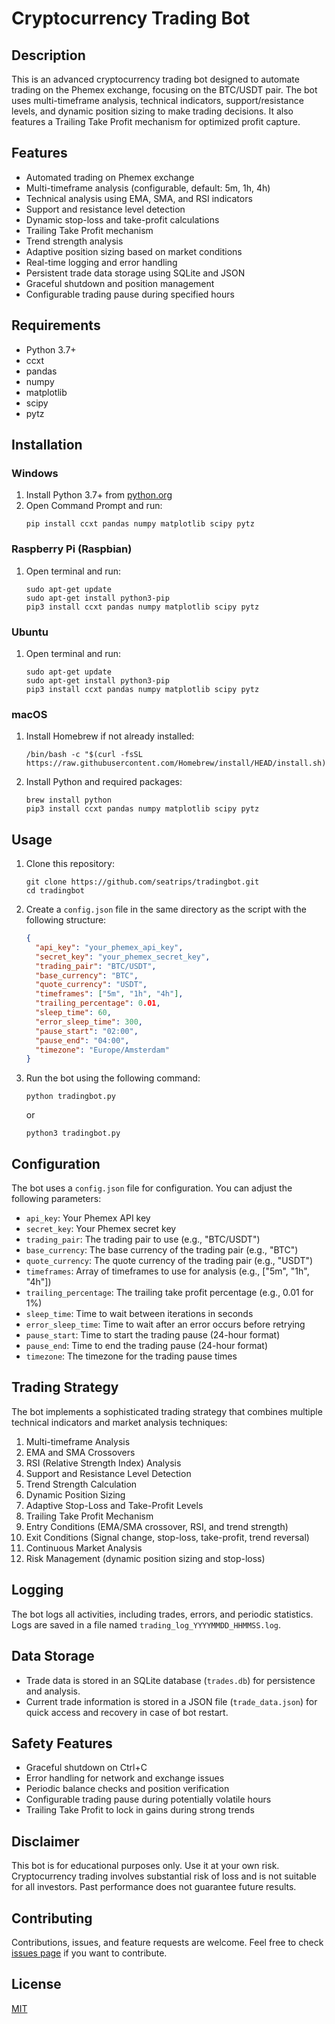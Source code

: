 # Cryptocurrency Trading Bot

## Description
This is an advanced cryptocurrency trading bot designed to automate trading on the Phemex exchange, focusing on the BTC/USDT pair. The bot uses multi-timeframe analysis, technical indicators, support/resistance levels, and dynamic position sizing to make trading decisions. It also features a Trailing Take Profit mechanism for optimized profit capture.

## Features
- Automated trading on Phemex exchange
- Multi-timeframe analysis (configurable, default: 5m, 1h, 4h)
- Technical analysis using EMA, SMA, and RSI indicators
- Support and resistance level detection
- Dynamic stop-loss and take-profit calculations
- Trailing Take Profit mechanism
- Trend strength analysis
- Adaptive position sizing based on market conditions
- Real-time logging and error handling
- Persistent trade data storage using SQLite and JSON
- Graceful shutdown and position management
- Configurable trading pause during specified hours

## Requirements
- Python 3.7+
- ccxt
- pandas
- numpy
- matplotlib
- scipy
- pytz

## Installation

### Windows
1. Install Python 3.7+ from [python.org](https://www.python.org/downloads/windows/)
2. Open Command Prompt and run:
   ```
   pip install ccxt pandas numpy matplotlib scipy pytz
   ```

### Raspberry Pi (Raspbian)
1. Open terminal and run:
   ```
   sudo apt-get update
   sudo apt-get install python3-pip
   pip3 install ccxt pandas numpy matplotlib scipy pytz
   ```

### Ubuntu
1. Open terminal and run:
   ```
   sudo apt-get update
   sudo apt-get install python3-pip
   pip3 install ccxt pandas numpy matplotlib scipy pytz
   ```

### macOS
1. Install Homebrew if not already installed:
   ```
   /bin/bash -c "$(curl -fsSL https://raw.githubusercontent.com/Homebrew/install/HEAD/install.sh)"
   ```
2. Install Python and required packages:
   ```
   brew install python
   pip3 install ccxt pandas numpy matplotlib scipy pytz
   ```

## Usage
1. Clone this repository:
   ```
   git clone https://github.com/seatrips/tradingbot.git
   cd tradingbot
   ```
2. Create a `config.json` file in the same directory as the script with the following structure:
   ```json
   {
     "api_key": "your_phemex_api_key",
     "secret_key": "your_phemex_secret_key",
     "trading_pair": "BTC/USDT",
     "base_currency": "BTC",
     "quote_currency": "USDT",
     "timeframes": ["5m", "1h", "4h"],
     "trailing_percentage": 0.01,
     "sleep_time": 60,
     "error_sleep_time": 300,
     "pause_start": "02:00",
     "pause_end": "04:00",
     "timezone": "Europe/Amsterdam"
   }
   ```
3. Run the bot using the following command:
   ```
   python tradingbot.py
   ```
   or
   ```
   python3 tradingbot.py
   ```

## Configuration
The bot uses a `config.json` file for configuration. You can adjust the following parameters:
- `api_key`: Your Phemex API key
- `secret_key`: Your Phemex secret key
- `trading_pair`: The trading pair to use (e.g., "BTC/USDT")
- `base_currency`: The base currency of the trading pair (e.g., "BTC")
- `quote_currency`: The quote currency of the trading pair (e.g., "USDT")
- `timeframes`: Array of timeframes to use for analysis (e.g., ["5m", "1h", "4h"])
- `trailing_percentage`: The trailing take profit percentage (e.g., 0.01 for 1%)
- `sleep_time`: Time to wait between iterations in seconds
- `error_sleep_time`: Time to wait after an error occurs before retrying
- `pause_start`: Time to start the trading pause (24-hour format)
- `pause_end`: Time to end the trading pause (24-hour format)
- `timezone`: The timezone for the trading pause times

## Trading Strategy

The bot implements a sophisticated trading strategy that combines multiple technical indicators and market analysis techniques:

1. Multi-timeframe Analysis
2. EMA and SMA Crossovers
3. RSI (Relative Strength Index) Analysis
4. Support and Resistance Level Detection
5. Trend Strength Calculation
6. Dynamic Position Sizing
7. Adaptive Stop-Loss and Take-Profit Levels
8. Trailing Take Profit Mechanism
9. Entry Conditions (EMA/SMA crossover, RSI, and trend strength)
10. Exit Conditions (Signal change, stop-loss, take-profit, trend reversal)
11. Continuous Market Analysis
12. Risk Management (dynamic position sizing and stop-loss)

## Logging
The bot logs all activities, including trades, errors, and periodic statistics. Logs are saved in a file named `trading_log_YYYYMMDD_HHMMSS.log`.

## Data Storage
- Trade data is stored in an SQLite database (`trades.db`) for persistence and analysis.
- Current trade information is stored in a JSON file (`trade_data.json`) for quick access and recovery in case of bot restart.

## Safety Features
- Graceful shutdown on Ctrl+C
- Error handling for network and exchange issues
- Periodic balance checks and position verification
- Configurable trading pause during potentially volatile hours
- Trailing Take Profit to lock in gains during strong trends

## Disclaimer
This bot is for educational purposes only. Use it at your own risk. Cryptocurrency trading involves substantial risk of loss and is not suitable for all investors. Past performance does not guarantee future results.

## Contributing
Contributions, issues, and feature requests are welcome. Feel free to check [issues page](https://github.com/yourusername/crypto-trading-bot/issues) if you want to contribute.

## License
[MIT](https://choosealicense.com/licenses/mit/)
